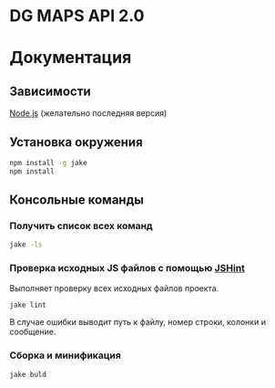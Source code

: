DG MAPS API 2.0
====

# Документация

## Зависимости

[Node.js] (желательно последняя версия)

[Node.js]: http://nodejs.org/

## Установка окружения

```bash
npm install -g jake
npm install
```

## Консольные команды

### Получить список всех команд

```bash
jake -ls
```

### Проверка исходных JS файлов с помощью [JSHint]

Выполняет проверку всех исходных файлов проекта.

```bash
jake lint
```

В случае ошибки выводит путь к файлу, номер строки, колонки и сообщение.

[JSHint]: http://jshint.com/docs/

### Сборка и минификация

```bash
jake buld
```
